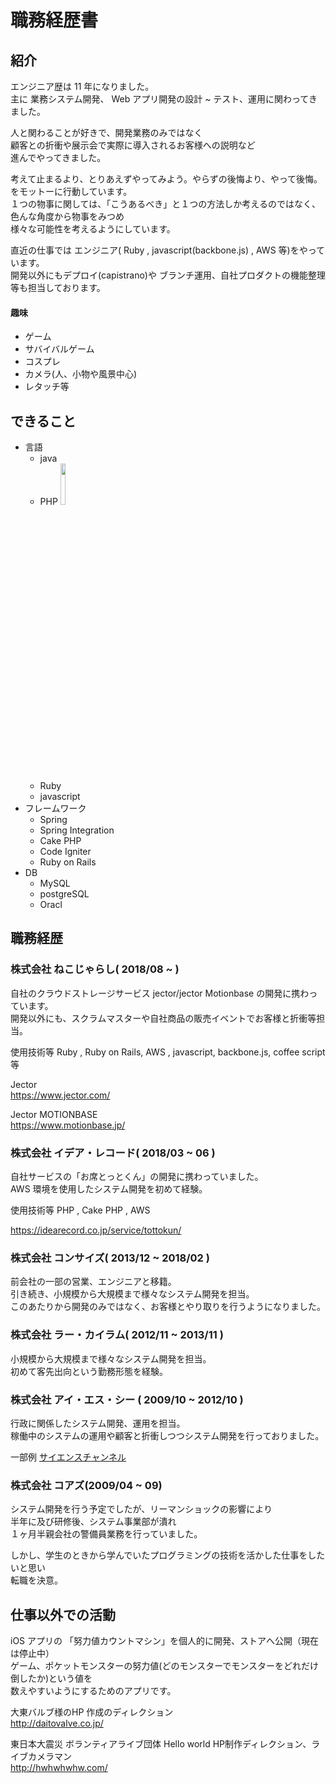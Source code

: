 # 職務経歴書

## 紹介
エンジニア歴は 11 年になりました。  
主に 業務システム開発、 Web アプリ開発の設計 ~ テスト、運用に関わってきました。 

人と関わることが好きで、開発業務のみではなく  
顧客との折衝や展示会で実際に導入されるお客様への説明など  
進んでやってきました。  

考えて止まるより、とりあえずやってみよう。やらずの後悔より、やって後悔。をモットーに行動しています。  
１つの物事に関しては、「こうあるべき」と１つの方法しか考えるのではなく、色んな角度から物事をみつめ  
様々な可能性を考えるようにしています。  

直近の仕事では
エンジニア( Ruby , javascript(backbone.js) , AWS 等)をやっています。  
開発以外にもデプロイ(capistrano)や ブランチ運用、自社プロダクトの機能整理等も担当しております。  


#### 趣味
- ゲーム
- サバイバルゲーム
- コスプレ
- カメラ(人、小物や風景中心)
- レタッチ等

## できること
- 言語
  - java
  - PHP <img src="https://snlab.jp/nicalabo/img/skill/icon_php.jpg)" width=13%>
  - Ruby
  - javascript
- フレームワーク
  - Spring
  - Spring Integration
  - Cake PHP
  - Code Igniter
  - Ruby on Rails
- DB
  - MySQL
  - postgreSQL
  - Oracl

## 職務経歴

### 株式会社 ねこじゃらし( 2018/08 ~ )
自社のクラウドストレージサービス jector/jector Motionbase の開発に携わっています。  
開発以外にも、スクラムマスターや自社商品の販売イベントでお客様と折衝等担当。

使用技術等
Ruby , Ruby on Rails, AWS , javascript, backbone.js, coffee script等  
  
Jector  
https://www.jector.com/

Jector MOTIONBASE  
https://www.motionbase.jp/

### 株式会社 イデア・レコード( 2018/03 ~ 06 )
自社サービスの「お席とっとくん」の開発に携わっていました。  
AWS 環境を使用したシステム開発を初めて経験。  

使用技術等
PHP , Cake PHP , AWS

https://idearecord.co.jp/service/tottokun/

### 株式会社 コンサイズ( 2013/12 ~ 2018/02 )
前会社の一部の営業、エンジニアと移籍。  
引き続き、小規模から大規模まで様々なシステム開発を担当。  
このあたりから開発のみではなく、お客様とやり取りを行うようになりました。

### 株式会社 ラー・カイラム( 2012/11 ~ 2013/11 )
小規模から大規模まで様々なシステム開発を担当。  
初めて客先出向という勤務形態を経験。

### 株式会社 アイ・エス・シー ( 2009/10 ~ 2012/10 )
行政に関係したシステム開発、運用を担当。  
稼働中のシステムの運用や顧客と折衝しつつシステム開発を行っておりました。  

一部例
[サイエンスチャンネル](https://sciencechannel.jst.go.jp/)

### 株式会社 コアズ(2009/04 ~ 09)
システム開発を行う予定でしたが、リーマンショックの影響により  
半年に及び研修後、システム事業部が潰れ  
１ヶ月半親会社の警備員業務を行っていました。  

しかし、学生のときから学んでいたプログラミングの技術を活かした仕事をしたいと思い  
転職を決意。


## 仕事以外での活動
iOS アプリの 「努力値カウントマシン」を個人的に開発、ストアへ公開（現在は停止中）  
ゲーム、ポケットモンスターの努力値(どのモンスターでモンスターをどれだけ倒したか)という値を  
数えやすいようにするためのアプリです。  

大東バルブ様のHP 作成のディレクション  
http://daitovalve.co.jp/  

東日本大震災 ボランティアライブ団体 Hello world HP制作ディレクション、ライブカメラマン  
http://hwhwhwhw.com/
